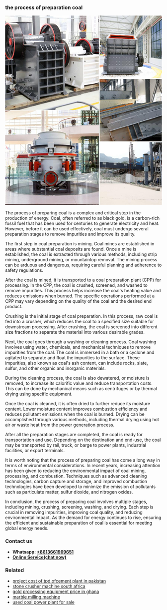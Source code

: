 <h3>the process of preparation coal</h3><img src='1708587457.jpg' alt=''><p>The process of preparing coal is a complex and critical step in the production of energy. Coal, often referred to as black gold, is a carbon-rich fossil fuel that has been used for centuries to generate electricity and heat. However, before it can be used effectively, coal must undergo several preparation stages to remove impurities and improve its quality.</p><p>The first step in coal preparation is mining. Coal mines are established in areas where substantial coal deposits are found. Once a mine is established, the coal is extracted through various methods, including strip mining, underground mining, or mountaintop removal. The mining process can be arduous and dangerous, requiring careful planning and adherence to safety regulations.</p><p>After the coal is mined, it is transported to a coal preparation plant (CPP) for processing. In the CPP, the coal is crushed, screened, and washed to remove impurities. This process helps increase the coal's heating value and reduces emissions when burned. The specific operations performed at a CPP may vary depending on the quality of the coal and the desired end product.</p><p>Crushing is the initial stage of coal preparation. In this process, raw coal is fed into a crusher, which reduces the coal to a specified size suitable for downstream processing. After crushing, the coal is screened into different size fractions to separate the material into various desirable grades.</p><p>Next, the coal goes through a washing or cleaning process. Coal washing involves using water, chemicals, and mechanical techniques to remove impurities from the coal. The coal is immersed in a bath or a cyclone and agitated to separate and float the impurities to the surface. These impurities, also known as coal's ash content, can include rocks, slate, sulfur, and other organic and inorganic materials.</p><p>During the cleaning process, the coal is also dewatered, or moisture is removed, to increase its calorific value and reduce transportation costs. This can be done by mechanical means such as centrifuges or by thermal drying using specific equipment.</p><p>Once the coal is cleaned, it is often dried to further reduce its moisture content. Lower moisture content improves combustion efficiency and reduces pollutant emissions when the coal is burned. Drying can be accomplished through various methods, including thermal drying using hot air or waste heat from the power generation process.</p><p>After all the preparation stages are completed, the coal is ready for transportation and use. Depending on the destination and end-use, the coal may be transported by rail, truck, or barge to power plants, industrial facilities, or export terminals.</p><p>It is worth noting that the process of preparing coal has come a long way in terms of environmental considerations. In recent years, increasing attention has been given to reducing the environmental impact of coal mining, processing, and combustion. Techniques such as advanced cleaning technologies, carbon capture and storage, and improved combustion technologies have been developed to minimize the emission of pollutants such as particulate matter, sulfur dioxide, and nitrogen oxides.</p><p>In conclusion, the process of preparing coal involves multiple stages, including mining, crushing, screening, washing, and drying. Each step is crucial in removing impurities, improving coal quality, and reducing environmental impact. As the demand for energy continues to rise, ensuring the efficient and sustainable preparation of coal is essential for meeting global energy needs.</p><h3>Contact us</h3><ul><li><strong>Whatsapp:&nbsp;<a href="https://wa.me/8613661969651">+8613661969651</a></strong></li><li><a href="https://swt.shibang-china.com/?git&amp;zhl&amp;the process of preparation coal"><strong>Online Service(chat now)</strong></a></li></ul><h3>Related</h3><ul><li><a href='project cost of tpd ofcement plant in pakistan.md'>project cost of tpd ofcement plant in pakistan</a></li><li><a href='stone crusher machine south africa.md'>stone crusher machine south africa</a></li><li><a href='gold processing equipment price in ghana.md'>gold processing equipment price in ghana</a></li><li><a href='marble milling machine.md'>marble milling machine</a></li><li><a href='used coal power plant for sale.md'>used coal power plant for sale</a></li></ul>